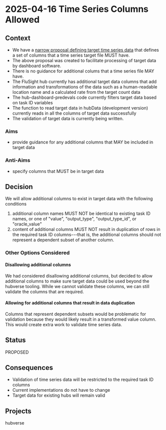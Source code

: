 # 2025-04-16 Time Series Columns Allowed

## Context

- We have a [narrow proposal defining target time series data](2025-02-27-rfc-time-series-target-data.md) that defines a set of columns that a time series target file MUST have.
- The above proposal was created to facilitate processing of target data by dashboard software.
- There is no guidance for additional colums that a time series file MAY have.
- The FluSight hub currently has additional target data columns that add information and transformations of the data such as a human-readable location name and a calculated rate from the target count data
- The hub-dashboard-predevals code currently filters target data based on task ID variables
- The function to read target data in hubData (development version) currently reads in all the columns of target data successfully
- The validation of target data is currently being written.

### Aims

 - provide guidance for any additional columns that MAY be included in target data

### Anti-Aims

 - specify columns that MUST be in target data

## Decision

We will allow additional columns to exist in target data with the following conditions

1. additional column names MUST NOT be identical to existing task ID names, or
   one of "value", "output_type", "output_type_id", or "oracle_value"
2. content of additional columns MUST NOT result in duplication of rows in the
   required task ID columns---that is, the additional columns should not
   represent a dependent subset of another column.

### Other Options Considered

#### Disallowing additional columns

We had considered disallowing additional columns, but decided to allow
additional columns to make sure target data could be used beyond the hubverse
tooling. While we cannot validate these columns, we can still validate the
columns that are required.

#### Allowing for additional columns that result in data duplication

Columns that represent dependent subsets would be problematic for validation
because they would likely result in a transformed value column. This would
create extra work to validate time series data.

## Status

PROPOSED

## Consequences

- Validation of time series data will be restricted to the required task ID columns
- Current implementations do not have to change
- Target data for existing hubs will remain valid

## Projects

hubverse
